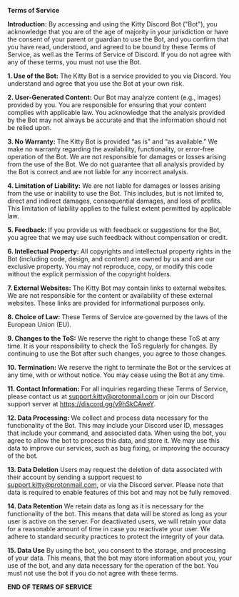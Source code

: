 **Terms of Service**

**Introduction:**
By accessing and using the Kitty Discord Bot ("Bot"), you acknowledge that you are of the age of majority in your jurisdiction or have the consent of your parent or guardian to use the Bot, and you confirm that you have read, understood, and agreed to be bound by these Terms of Service, as well as the Terms of Service of Discord. If you do not agree with any of these terms, you must not use the Bot.

**1. Use of the Bot:**
The Kitty Bot is a service provided to you via Discord. You understand and agree that you use the Bot at your own risk.

**2. User-Generated Content:**
Our Bot may analyze content (e.g., images) provided by you. You are responsible for ensuring that your content complies with applicable law. You acknowledge that the analysis provided by the Bot may not always be accurate and that the information should not be relied upon.

**3. No Warranty:**
The Kitty Bot is provided “as is” and “as available.” We make no warranty regarding the availability, functionality, or error-free operation of the Bot. We are not responsible for damages or losses arising from the use of the Bot. We do not guarantee that all analysis provided by the Bot is correct and are not liable for any incorrect analysis.

**4. Limitation of Liability:**
We are not liable for damages or losses arising from the use or inability to use the Bot. This includes, but is not limited to, direct and indirect damages, consequential damages, and loss of profits. This limitation of liability applies to the fullest extent permitted by applicable law.

**5. Feedback:**
If you provide us with feedback or suggestions for the Bot, you agree that we may use such feedback without compensation or credit.

**6. Intellectual Property:**
All copyrights and intellectual property rights in the Bot (including code, design, and content) are owned by us and are our exclusive property. You may not reproduce, copy, or modify this code without the explicit permission of the copyright holders.

**7. External Websites:**
The Kitty Bot may contain links to external websites. We are not responsible for the content or availability of these external websites. These links are provided for informational purposes only.

**8. Choice of Law:**
These Terms of Service are governed by the laws of the European Union (EU).

**9. Changes to the ToS:**
We reserve the right to change these ToS at any time. It is your responsibility to check the ToS regularly for changes. By continuing to use the Bot after such changes, you agree to those changes.

**10. Termination:**
We reserve the right to terminate the Bot or the services at any time, with or without notice. You may cease using the Bot at any time.

**11. Contact Information:**
For all inquiries regarding these Terms of Service, please contact us at support.kitty@protonmail.com or join our Discord support server at https://discord.gg/y9hSkCAweY.

**12. Data Processing:**
We collect and process data necessary for the functionality of the Bot. This may include your Discord user ID, messages that include your command, and associated data. When using the bot, you agree to allow the bot to process this data, and store it. We may use this data to improve our services, such as bug fixing, or improving the accuracy of the bot.

**13. Data Deletion**
Users may request the deletion of data associated with their account by sending a support request to support.kitty@protonmail.com, or via the Discord server. Please note that data is required to enable features of this bot and may not be fully removed.

**14. Data Retention**
We retain data as long as it is necessary for the functionality of the bot. This means that data will be stored as long as your user is active on the server. For deactivated users, we will retain your data for a reasonable amount of time in case you reactivate your user. We adhere to standard security practices to protect the integrity of your data.

**15. Data Use**
By using the bot, you consent to the storage, and processing of your data. This means, that the bot may store information about you, your use of the bot, and any data necessary for the operation of the bot. You must not use the bot if you do not agree with these terms.


**END OF TERMS OF SERVICE**
